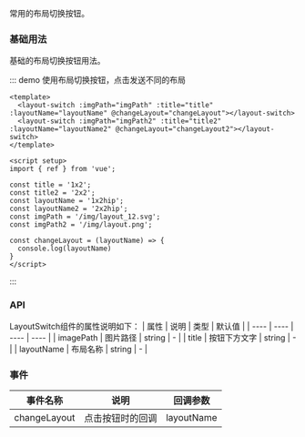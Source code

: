 常用的布局切换按钮。

### 基础用法

基础的布局切换按钮用法。

::: demo 使用布局切换按钮，点击发送不同的布局

```vue
<template>
  <layout-switch :imgPath="imgPath" :title="title" :layoutName="layoutName" @changeLayout="changeLayout"></layout-switch>
  <layout-switch :imgPath="imgPath2" :title="title2" :layoutName="layoutName2" @changeLayout="changeLayout2"></layout-switch>
</template>

<script setup>
import { ref } from 'vue';

const title = '1x2';
const title2 = '2x2';
const layoutName = '1x2hip';
const layoutName2 = '2x2hip';
const imgPath = '/img/layout_12.svg';
const imgPath2 = '/img/layout.png';

const changeLayout = (layoutName) => {
  console.log(layoutName)
}
</script>
```

:::


### API
LayoutSwitch组件的属性说明如下：
| 属性 | 说明 | 类型 | 默认值 |
| ---- | ---- | ---- | ---- |
| imagePath | 图片路径 | string | - |
| title | 按钮下方文字 | string | - |
| layoutName | 布局名称 | string | - |

### 事件
| 事件名称 | 说明 | 回调参数 |
| ---------| ---- | ------- |
| changeLayout | 点击按钮时的回调 | layoutName |
